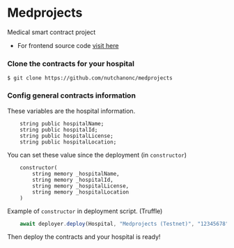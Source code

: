 # Medprojects
Medical smart contract project

- For frontend source code [visit here](https://github.com/nutchanonc/medprojects-frontend)

### Clone the contracts for your hospital

```shell
$ git clone https://github.com/nutchanonc/medprojects
```

### Config general contracts information

These variables are the hospital information.

```sol
    string public hospitalName;
    string public hospitalId;
    string public hospitalLicense;
    string public hospitalLocation;
```

You can set these value since the deployment (in `constructor`)

```sol
    constructor(
        string memory _hospitalName,
        string memory _hospitalId,
        string memory _hospitalLicense,
        string memory _hospitalLocation
    )
```
Example of `constructor` in deployment script. (Truffle)

```js
    await deployer.deploy(Hospital, "Medprojects (Testnet)", "12345678", "Official Medprojects Testnet Smart Contracts", "Bangkok, Thailand");
```

Then deploy the contracts and your hospital is ready!
